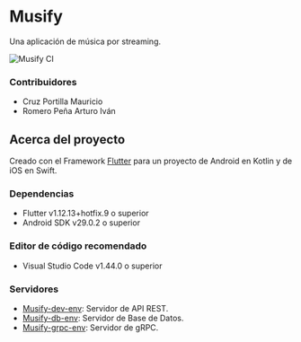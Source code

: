 # Musify
Una aplicación de música por streaming.

![Musify CI](https://github.com/MauricioPortilla/MusifyMobile/workflows/Musify%20CI/badge.svg?branch=master)

### Contribuidores
- Cruz Portilla Mauricio
- Romero Peña Arturo Iván

## Acerca del proyecto
Creado con el Framework <a href="https://flutter.dev/">Flutter</a> para un proyecto de Android en Kotlin y de iOS en Swift.

### Dependencias
- Flutter v1.12.13+hotfix.9 o superior
- Android SDK v29.0.2 o superior

### Editor de código recomendado
- Visual Studio Code v1.44.0 o superior

### Servidores
- <a href="https://github.com/MauricioPortilla/Musify-dev-env">Musify-dev-env</a>: Servidor de API REST.
- <a href="https://github.com/MauricioPortilla/Musify-db-env">Musify-db-env</a>: Servidor de Base de Datos.
- <a href="https://github.com/MauricioPortilla/Musify-grpc-env">Musify-grpc-env</a>: Servidor de gRPC.
